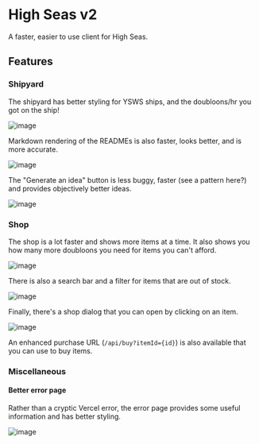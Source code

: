 # High Seas v2

A faster, easier to use client for High Seas.

## Features

### Shipyard

The shipyard has better styling for YSWS ships, and the doubloons/hr you got on the ship!

![image](https://cloud-2nxzhrvu8-hack-club-bot.vercel.app/0image.png)

Markdown rendering of the READMEs is also faster, looks better, and is more accurate.

![image](https://cloud-hpnn89zng-hack-club-bot.vercel.app/0image.png)

The "Generate an idea" button is less buggy, faster (see a pattern here?) and provides objectively better ideas.

![image](https://cloud-5715bhvcm-hack-club-bot.vercel.app/0image.png)

### Shop

The shop is a lot faster and shows more items at a time. It also shows you how many more doubloons you need for items you can't afford.

![image](https://cloud-dv51vpou1-hack-club-bot.vercel.app/0image.png)

There is also a search bar and a filter for items that are out of stock.

![image](https://cloud-48youxpur-hack-club-bot.vercel.app/0image.png)

Finally, there's a shop dialog that you can open by clicking on an item.

![image](https://cloud-kkvmgeodv-hack-club-bot.vercel.app/0image.png)

An enhanced purchase URL (`/api/buy?itemId={id}`) is also available that you can use to buy items.

### Miscellaneous

#### Better error page

Rather than a cryptic Vercel error, the error page provides some useful information and has better styling.

![image](https://cloud-btjsaye91-hack-club-bot.vercel.app/0image.png)
